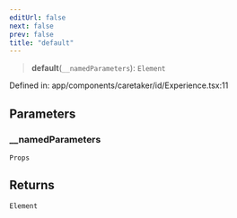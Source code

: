 ```yaml
---
editUrl: false
next: false
prev: false
title: "default"
---
```


> **default**(`__namedParameters`): `Element`

Defined in: app/components/caretaker/id/Experience.tsx:11

## Parameters

### \_\_namedParameters

`Props`

## Returns

`Element`
